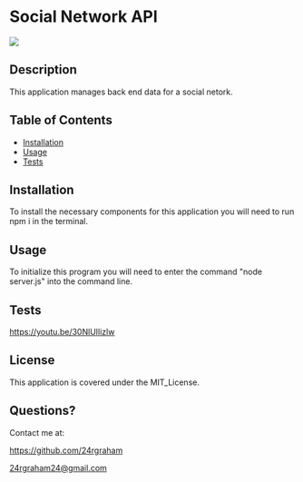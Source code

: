  # Social Network API 
![](https://img.shields.io/badge/License-MIT_License-blue) 
 
## Description

This application manages back end data for a social netork. 
 
## Table of Contents 
 - [Installation](#installation) 
 - [Usage](#usage) 
 - [Tests](#tests) 

## Installation

To install the necessary components for this application you will need to run npm i in the terminal.

## Usage
 
To initialize this program you will need to enter the command "node server.js" into the command line.

## Tests

https://youtu.be/30NlUIlizlw

## License

This application is covered under the MIT_License.

## Questions? 

Contact me at: 

https://github.com/24rgraham 

24rgraham24@gmail.com 
